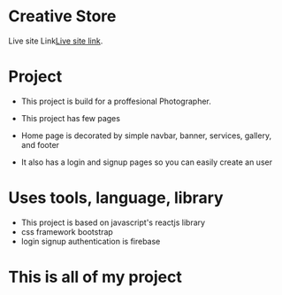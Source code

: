 # Creative Store

Live site Link[Live site link](https://independent-service-prov-a109e.web.app/).

# Project

- This project is build for a proffesional Photographer.
- This project has few pages

- Home page is decorated by simple navbar, banner, services, gallery, and footer
- It also has a login and signup pages so you can easily create an user 


# Uses tools, language, library

* This project is based on javascript's reactjs library
* css framework bootstrap
* login signup authentication  is firebase

# This is all of my project